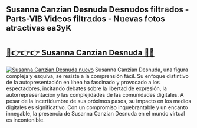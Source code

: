 ## Susanna Canzian Desnuda D𝚎sn𝚞dos filtr𝚊dos - Parts-VlB Vid𝚎os filtr𝚊dos - N𝚞evas f𝚘tos atr𝚊ctivas ea3yK

# <h2><a href="http://mb1yoo.tromn.icu/?c=Susanna+Canzian+Desnuda">🔗👉👉👉 Susanna Canzian Desnuda 🔗🔗</a></h2>

[![Susanna Canzian Desnuda nuevo](https://i.imgur.com/pEAQMta.gif)](http://mb1yoo.tromn.icu/?c=Susanna+Canzian+Desnuda)
Susanna Canzian Desnuda, una figura compleja y esquiva, se resiste a la comprensión fácil. Su enfoque distintivo de la autopresentación en línea ha fascinado y provocado a los espectadores, incitando debates sobre la libertad de expresión, la autorrepresentación y las complejidades de las comunidades digitales. A pesar de la incertidumbre de sus próximos pasos, su impacto en los medios digitales es significativo. Con un compromiso inquebrantable y un encanto innegable, la presencia de Susanna Canzian Desnuda en el mundo virtual es incontenible.
